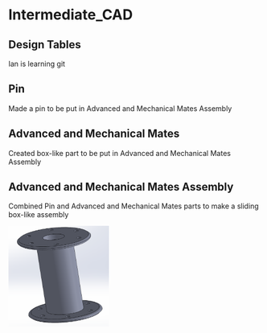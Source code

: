 # Intermediate_CAD
## Design Tables
Ian is learning git
## Pin 
Made a pin to be put in Advanced and Mechanical Mates Assembly
## Advanced and Mechanical Mates
Created box-like part to be put in Advanced and Mechanical Mates Assembly
## Advanced and Mechanical Mates Assembly
Combined Pin and Advanced and Mechanical Mates parts to make a sliding box-like assembly

<img src="./images/Design Tables.PNG" alt="Design Tables" width="200" height="200">
